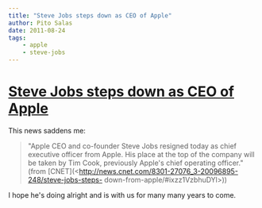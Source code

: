 ```yaml
---
title: "Steve Jobs steps down as CEO of Apple"
author: Pito Salas
date: 2011-08-24
tags:
    - apple
    - steve-jobs
---
```

# [Steve Jobs steps down as CEO of Apple](None)




This news saddens me:

> "Apple CEO and co-founder Steve Jobs resigned today as chief executive
> officer from Apple. His place at the top of the company will be taken by Tim
> Cook, previously Apple's chief operating officer." (from
> [CNET](<http://news.cnet.com/8301-27076_3-20096895-248/steve-jobs-steps-
> down-from-apple/#ixzz1VzbhuDYl>))

I hope he's doing alright and is with us for many many years to come.


